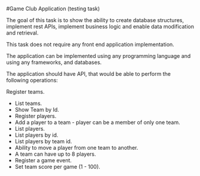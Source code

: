 #Game Club Application (testing task)

The goal of this task is to show the ability to create database structures, implement rest APIs, implement business logic and enable data modification and retrieval.

This task does not require any front end application implementation.

The application can be implemented using any programming language and using any frameworks, and databases.

The application should have API, that would be able to perform the following operations:

Register teams.

-   List teams.
-   Show Team by Id.
-   Register players.
-   Add a player to a team - player can be a member of only one team.
-   List players.
-   List players by id.
-   List players by team id.
-   Ability to move a player from one team to another.
-   A team can have up to 8 players.
-   Register a game event.
-   Set team score per game (1 - 100).
